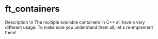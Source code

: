 # ft_containers
Description \n
The multiple available containers in C++ all have a very different usage. To make sure you understand them all, let's re-implement them!
